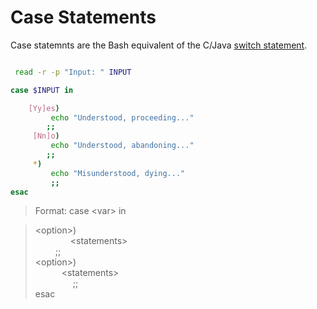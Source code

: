 # Case Statements
Case statemnts are the Bash equivalent of the C/Java [switch statement](https://www.geeksforgeeks.org/switch-statement-cc/). <br />
```bash

 read -r -p "Input: " INPUT

case $INPUT in

    [Yy]es)
         echo "Understood, proceeding..."
        ;;
     [Nn]o)
         echo "Understood, abandoning..."
        ;;
     *)
         echo "Misunderstood, dying..."
         ;;
esac
```
> Format: 
> case \<var\> in <br />

> \<option\>) <br />
>     \<statements\> <br />
>      ;; <br />
> \<option\>) <br />
>     \<statements\> <br />
>        ;; <br />
> esac <br />
